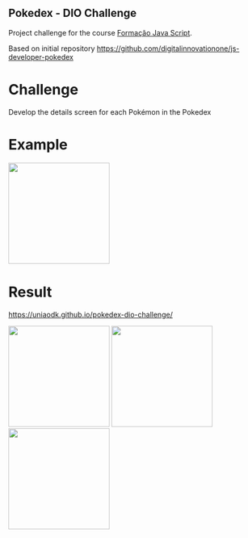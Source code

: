 ## Pokedex - DIO Challenge

Project challenge for the course [Formação Java Script](https://www.dio.me/bootcamp/formacao-javascript-developer).

Based on initial repository https://github.com/digitalinnovationone/js-developer-pokedex

# Challenge
Develop the details screen for each Pokémon in the Pokedex

# Example
<img src="https://github.com/uniaodk/pokedex-dio-challenge/assets/52884069/0b94c278-4e8f-4b30-b1da-18d945d38e7d" width="200"/>

# Result

https://uniaodk.github.io/pokedex-dio-challenge/

<img src="https://github.com/uniaodk/pokedex-dio-challenge/assets/52884069/80757693-110a-499c-8c36-4cc8de47e791" width="200"/>
<img src="https://github.com/uniaodk/pokedex-dio-challenge/assets/52884069/ab10fae8-2e5e-44d9-99a9-c6fd2cc3a10e" width="200"/>
<img src="https://github.com/uniaodk/pokedex-dio-challenge/assets/52884069/a156970b-ac87-411f-893d-2a3d4a6aff6f" width="200"/>


